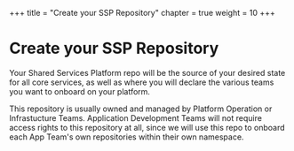 +++
title = "Create your SSP Repository"
chapter = true
weight = 10
+++

# Create your SSP Repository

Your Shared Services Platform repo will be the source of your desired state for all core services, as well as where you will declare the various teams you want to onboard on your platform.

This repository is usually owned and managed by Platform Operation or Infrastucture Teams. Application Development Teams will not require access rights to this repository at all, since we will use this repo to onboard each App Team's own repositories within their own namespace.

